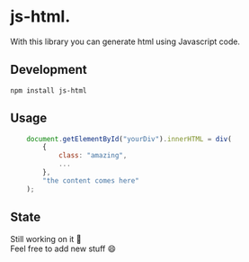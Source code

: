 # js-html.

With this library you can generate html using Javascript code.

## Development

`npm install js-html`

## Usage

```js
    document.getElementById("yourDiv").innerHTML = div(
        {
            class: "amazing",
            ...
        },
        "the content comes here"
    );

```

## State

Still working on it :construction_worker:  
Feel free to add new stuff :smile:
